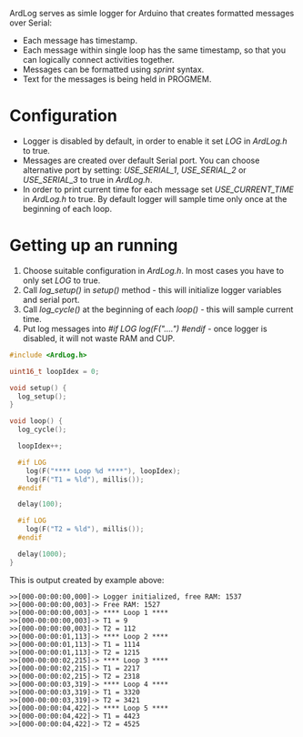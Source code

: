 ArdLog serves as simle logger for Arduino that creates formatted messages over Serial:
* Each message has timestamp.
* Each message within single loop has the same timestamp, so that you can logically connect activities together.
* Messages can be formatted using *sprint* syntax.
* Text for the messages is being held in PROGMEM.

# Configuration
* Logger is disabled by default, in order to enable it set *LOG* in *ArdLog.h* to true.
* Messages are created over default Serial port. You can choose alternative port by setting: *USE_SERIAL_1*, *USE_SERIAL_2* or *USE_SERIAL_3* to true in  *ArdLog.h*.
* In order to print current time for each message set *USE_CURRENT_TIME* in *ArdLog.h* to true. By default logger will sample time only once at the beginning of each loop.

# Getting up an running
1. Choose suitable configuration in *ArdLog.h*. In most cases you have to only set *LOG* to true.
2. Call *log_setup()* in *setup()* method - this will initialize logger variables and serial port.
3. Call  *log_cycle()* at the beginning of each *loop()* - this will sample current time.
4. Put log messages into *#if LOG log(F("....") #endif* - once logger is disabled, it will not waste RAM and CUP.

```cpp
#include <ArdLog.h>

uint16_t loopIdex = 0;

void setup() {
  log_setup();
}

void loop() {
  log_cycle();

  loopIdex++;

  #if LOG
    log(F("**** Loop %d ****"), loopIdex);
    log(F("T1 = %ld"), millis());
  #endif

  delay(100);

  #if LOG
    log(F("T2 = %ld"), millis());
  #endif

  delay(1000);
}
```

This is output created by example above:
```
>>[000-00:00:00,000]-> Logger initialized, free RAM: 1537
>>[000-00:00:00,003]-> Free RAM: 1527
>>[000-00:00:00,003]-> **** Loop 1 ****
>>[000-00:00:00,003]-> T1 = 9
>>[000-00:00:00,003]-> T2 = 112
>>[000-00:00:01,113]-> **** Loop 2 ****
>>[000-00:00:01,113]-> T1 = 1114
>>[000-00:00:01,113]-> T2 = 1215
>>[000-00:00:02,215]-> **** Loop 3 ****
>>[000-00:00:02,215]-> T1 = 2217
>>[000-00:00:02,215]-> T2 = 2318
>>[000-00:00:03,319]-> **** Loop 4 ****
>>[000-00:00:03,319]-> T1 = 3320
>>[000-00:00:03,319]-> T2 = 3421
>>[000-00:00:04,422]-> **** Loop 5 ****
>>[000-00:00:04,422]-> T1 = 4423
>>[000-00:00:04,422]-> T2 = 4525
```
